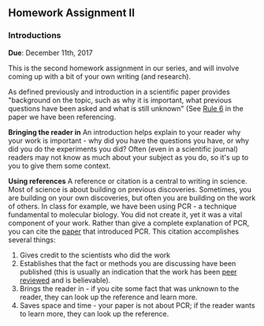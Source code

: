 ## Homework Assignment II
### Introductions

**Due**: December 11th, 2017

This is the second homework assignment in our series, and will involve coming up with a bit of your own writing (and research). 

As defined previously and introduction in a scientific paper provides "background on the topic, such as why it is important, what previous questions have been asked and what is still unknown" (See [Rule 6](http://journals.plos.org/ploscompbiol/article?id=10.1371/journal.pcbi.1005619) in the paper we have been referencing. 

**Bringing the reader in**
An introduction helps explain to your reader why your work is important - why did you have the questions you have, or why did you do the experiments you did? Often (even in a scientific journal) readers may not know as much about your subject as you do, so it's up to you to give them some context. 

**Using references** 
A reference or citation is a central to writing in science. Most of science is about building on previous discoveries. Sometimes, you are building on your own discoveries, but often you are building on the work of others. In class for example, we have been using PCR - a technique fundamental to molecular biology. You did not create it, yet it was a vital component of your work. Rather than give a complete explanation of PCR, you can cite the [paper](http://degradome.uniovi.es/jmpf/Bibliograf/Science%201987%20PCR%20Kary%20Mullis.pdf) that introduced PCR. This citation accomplishes several things:

1. Gives credit to the scientists who did the work
2. Establishes that the fact or methods you are discussing have been published (this is usually an indication that the work has been [peer reviewed](https://en.wikipedia.org/wiki/Peer_review) and is believable). 
3. Brings the reader in - if you cite some fact that was unknown to the reader, they can look up the reference and learn more. 
4. Saves space and time - your paper is not about PCR; if the reader wants to learn more, they can look up the reference. 


